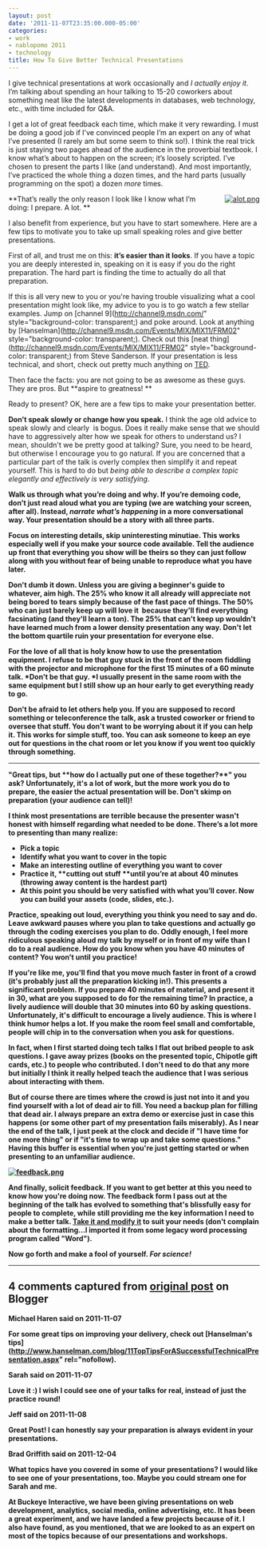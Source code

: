 ```yaml
---
layout: post
date: '2011-11-07T23:35:00.000-05:00'
categories:
- work
- nablopomo 2011
- technology
title: How To Give Better Technical Presentations
---
```


<span style="background-color: transparent;">I give technical presentations at work occasionally and </span><i style="background-color: transparent;">I actually  enjoy it</i><span style="background-color: transparent;">. I’m talking about spending an hour talking to 15-20 coworkers about  something neat like the latest developments in databases, web technology, etc.,  with time included for Q&amp;A.</span>

I get a lot of great feedback each time, which make it very rewarding.&nbsp;<span style="background-color: transparent;">I must be doing a good job if&nbsp;I've&nbsp;convinced people I’m an expert on any of  what I’ve presented (I rarely am but some seem to think so!). I think the real trick is just staying two pages  ahead of the audience in the proverbial textbook. I know what’s about to happen  on the screen; it’s loosely scripted. I’ve chosen to present the parts I like  (and understand). And most importantly, I’ve practiced the whole thing a dozen  times, and the hard parts (usually programming on the spot) a dozen </span><em style="background-color: transparent;">more  </em><span style="background-color: transparent;">times.</span>

<a href="http://hyperboleandahalf.blogspot.com/2010/04/alot-is-better-than-you-at-everything.html" style="clear: right; float: right; margin-bottom: 1em; margin-left: 1em;">![alot.png](alot.png)</a>

**That’s really the only reason I look like I know what I’m doing: I prepare. A  lot. **

I also benefit from experience, but you have to start somewhere. Here are a  few tips to motivate you to take up small speaking roles and give better  presentations.

First of all, and trust me on this: **it’s easier than it looks**.&nbsp;<span style="background-color: transparent;">If you have a topic you are deeply interested in, speaking on it is easy if  you do the right preparation. The hard part is finding the time to actually do  all that preparation.</span>

If this is all very new to you or you're having trouble visualizing what a cool presentation might look like, m<span style="background-color: transparent;">y advice to you is to go watch a few stellar examples. Jump on </span>[channel 9](http://channel9.msdn.com/" style="background-color: transparent;)<span style="background-color: transparent;"> and poke  around. Look at anything by </span>[Hanselman](http://channel9.msdn.com/Events/MIX/MIX11/FRM02" style="background-color: transparent;)<span style="background-color: transparent;">. Check out  this </span>[neat thing](http://channel9.msdn.com/Events/MIX/MIX11/FRM02" style="background-color: transparent;)<span style="background-color: transparent;">  from Steve Sanderson. If your presentation is less technical, and short, check out pretty much anything on [TED](http://www.ted.com/talks).</span>

Then face the facts: you are not going to be as awesome as these guys. They  are pros. But **aspire to greatness! **

Ready to present? OK, here are a few tips to make your presentation better.

**Don’t speak slowly or change how you speak.**&nbsp;<span style="background-color: transparent;">I think the age old advice to speak slowly and clearly &nbsp;is bogus. Does it really make sense that we should have to aggressively alter  how we speak for others to understand us? I mean, shouldn't we be pretty good at  talking? Sure, you need to be heard, but otherwise I encourage you to go  natural. If you are concerned that a particular part of the talk is overly complex then simplify it and repeat yourself. This is hard to do but *being able to describe a complex topic elegantly and effectively is very satisfying*.</span>

**Walk us through  what you’re doing and why</b>. If you’re demoing code, don’t just read aloud what  you are typing (we are watching your screen, after all). Instead, *narrate what’s  happening* in a more conversational way. <b>Your presentation should be a story with all three parts.**

**Focus on interesting details, skip uninteresting minutiae.** This works especially well if you make your source code available. Tell the audience up front that everything you show will be theirs so they can just follow along with you without fear of being unable to reproduce what you have later.

Don't dumb it down. **Unless you are giving a beginner's guide to whatever, aim high.** The 25% who know it all already will appreciate not being bored to tears simply because of the fast pace of things. The 50% who can just barely keep up will love it &nbsp;because they'll find everything facsinating (and they'll learn a ton). The 25% that can't keep up wouldn't have learned much from a lower density presentation any way. Don't let the bottom quartile ruin your presentation for everyone else.

**For the love of all that is holy know how to use the presentation equipment.** I refuse to be that guy stuck in the front of the room fiddling with the projector and microphone for the first 15 minutes of a 60 minute talk. *Don't be that guy. *I usually present in the same room with the same equipment but I still show up an hour early to get everything ready to go.

Don't be afraid to **let others help you.** If you are supposed to record something or teleconference the talk, ask a trusted coworker or friend to oversee that stuff. You don't want to be worrying about it if you can help it. This works for simple stuff, too. You can ask someone to keep an eye out for questions in the chat room or let you know if you went too quickly through something. 


<hr />
"Great tips, but **how do I actually put one of these together?**" you ask? Unfortunately, it's a lot of work, but the more work you do to prepare, the easier the actual presentation will be. Don't skimp on preparation (your audience can tell)!

I think most presentations are terrible because the presenter wasn't honest with himself regarding what needed to be done. There’s a lot more to presenting than many realize:


<ul>
<li>Pick a topic</li>
<li>Identify what you want to cover in the topic</li>
<li>Make an interesting outline of everything you want to cover</li>
<li>Practice it, **cutting out stuff **until you’re at about 40 minutes (throwing away content is the hardest part)</li>
<li><span style="background-color: transparent;">At this point you should be very satisfied with what you’ll cover. Now you  can build your assets (code, slides, etc.).</span></li>
</ul>
Practice, speaking out loud, everything you think you need to say and do. Leave awkward pauses where you plan to take questions and actually go through the coding exercises you plan to do.  Oddly enough, I feel more ridiculous speaking aloud my talk by myself or in front of my wife than I do to a real audience. How do you know when you have 40 minutes of content? You won’t until you  practice!

If you're like me, you'll find that you move much faster in front of a crowd (it's probably just all the preparation kicking in!). This presents a significant problem. If you prepare 40 minutes of material, and present it in 30, what are you supposed to do for the remaining time? In practice, a lively audience will double that 30 minutes into 60 by asking questions. Unfortunately, it's difficult to encourage a lively audience. This is where I think humor helps a lot. If you make the room feel small and comfortable, people will chip in to the conversation when you ask for questions.

In fact, when I first started doing tech talks **I flat out bribed people to ask questions**. I gave away prizes (books on the presented topic, Chipotle gift cards, etc.) to people who contributed. I don't need to do that any more but initially I think it really helped teach the audience that I was serious about interacting with them.

But of course there are times where the crowd is just not into it and you find yourself with a lot of dead air to fill. **You need a backup plan for filling that dead air.** I always prepare an extra demo or exercise just in case this happens (or some other part of my presentation fails miserably). As I near the end of the talk, I just peek at the clock and decide if "I have time for one more thing" or if "it's time to wrap up and take some questions." Having this buffer is essential when you're just getting started or when presenting to an unfamiliar audience.

<a href="https://docs.google.com/previewtemplate?id=15In8GvuycvtVflqLd6lf5VBuB40SOLb4ggHBVZbLg4s&amp;mode=public">![feedback.png](feedback.png)</a>

And finally, solicit feedback. If you want to get better at this you need to know how you're doing now. The feedback form I pass out at the beginning of the talk has evolved to something that's blissfully easy for people to complete, while still providing me the key information I need to make a better talk. [Take it and modify it](https://docs.google.com/previewtemplate?id=15In8GvuycvtVflqLd6lf5VBuB40SOLb4ggHBVZbLg4s&amp;mode=public) to suit your needs (don't complain about the formatting...I imported it from some legacy word processing program called "Word").

Now go forth and make a fool of yourself. *For science!*

---

## 4 comments captured from [original post](https://blog.wassupy.com/2011/11/how-to-give-better-technical.html) on Blogger

**Michael Haren said on 2011-11-07**

For some great tips on improving your delivery, check out [Hanselman's tips](http://www.hanselman.com/blog/11TopTipsForASuccessfulTechnicalPresentation.aspx" rel="nofollow).

**Sarah said on 2011-11-07**

Love it :)  I wish I could see one of your talks for real, instead of just the practice round!

**Jeff said on 2011-11-08**

Great Post! I can honestly say your preparation is always evident in your presentations.

**Brad Griffith said on 2011-12-04**

What topics have you covered in some of your presentations? I would like to see one of your presentations, too. Maybe you could stream one for Sarah and me. 

At Buckeye Interactive, we have been giving presentations on web development, analytics, social media, online advertising, etc. It has been a great experiment, and we have landed a few projects because of it. I also have found, as you mentioned, that we are looked to as an expert on most of the topics because of our presentations and workshops.

